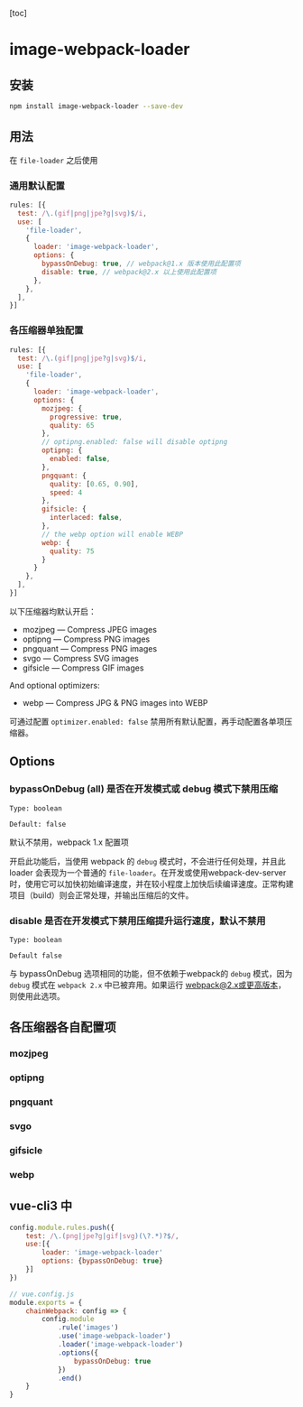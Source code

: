 [toc]

# image-webpack-loader

## 安装

```bash
npm install image-webpack-loader --save-dev
```

## 用法

在 `file-loader` 之后使用

### 通用默认配置

```js
rules: [{
  test: /\.(gif|png|jpe?g|svg)$/i,
  use: [
    'file-loader',
    {
      loader: 'image-webpack-loader',
      options: {
        bypassOnDebug: true, // webpack@1.x 版本使用此配置项
        disable: true, // webpack@2.x 以上使用此配置项
      },
    },
  ],
}]
```

### 各压缩器单独配置

```js
rules: [{
  test: /\.(gif|png|jpe?g|svg)$/i,
  use: [
    'file-loader',
    {
      loader: 'image-webpack-loader',
      options: {
        mozjpeg: {
          progressive: true,
          quality: 65
        },
        // optipng.enabled: false will disable optipng
        optipng: {
          enabled: false,
        },
        pngquant: {
          quality: [0.65, 0.90],
          speed: 4
        },
        gifsicle: {
          interlaced: false,
        },
        // the webp option will enable WEBP
        webp: {
          quality: 75
        }
      }
    },
  ],
}]
```

以下压缩器均默认开启：

- mozjpeg — Compress JPEG images
- optipng — Compress PNG images
- pngquant — Compress PNG images
- svgo — Compress SVG images
- gifsicle — Compress GIF images

And optional optimizers:

- webp — Compress JPG & PNG images into WEBP

可通过配置 `optimizer.enabled: false` 禁用所有默认配置，再手动配置各单项压缩器。

## Options

### bypassOnDebug (all) 是否在开发模式或 debug 模式下禁用压缩

`Type: boolean`

`Default: false`

默认不禁用，webpack 1.x 配置项

开启此功能后，当使用 webpack 的 `debug` 模式时，不会进行任何处理，并且此 loader 会表现为一个普通的 `file-loader`。在开发或使用webpack-dev-server时，使用它可以加快初始编译速度，并在较小程度上加快后续编译速度。正常构建项目（build）则会正常处理，并输出压缩后的文件。

### disable 是否在开发模式下禁用压缩提升运行速度，默认不禁用

`Type: boolean`

`Default false`

与 bypassOnDebug 选项相同的功能，但不依赖于webpack的 `debug` 模式，因为 `debug` 模式在 `webpack 2.x` 中已被弃用。如果运行 webpack@2.x或更高版本，则使用此选项。

## 各压缩器各自配置项

### mozjpeg

### optipng

### pngquant

### svgo

### gifsicle

### webp

## vue-cli3 中

```js
config.module.rules.push({
    test: /\.(png|jpe?g|gif|svg)(\?.*)?$/,
    use:[{
        loader: 'image-webpack-loader'
        options: {bypassOnDebug: true}
    }]
})
```

```js
// vue.config.js
module.exports = {
    chainWebpack: config => {
        config.module
            .rule('images')
            .use('image-webpack-loader')
            .loader('image-webpack-loader')
            .options({
                bypassOnDebug: true
            })
            .end()
    }
}
```
